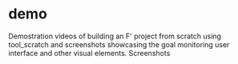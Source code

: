 # demo
Demostration videos of building an F' project from scratch using tool_scratch and screenshots showcasing the goal monitoring user interface and other visual elements.
Screenshots
